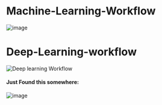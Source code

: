 # Machine-Learning-Workflow
![image](https://github.com/user-attachments/assets/c8141b0e-41a9-4405-bed7-94a422a69139)


# Deep-Learning-workflow

![Deep learning Workflow](https://github.com/user-attachments/assets/85c1890b-45e7-4aa8-b6ed-73519bc5ccb0)

#### Just Found this somewhere:
![image](https://github.com/user-attachments/assets/5719eecc-ab34-4f5b-9f02-97633e96ef46)
